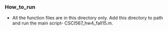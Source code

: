 ### How_to_run
- All the function files are in this directory only. Add this directory to path and run the main script- CSCI567_hw4_fall15.m.